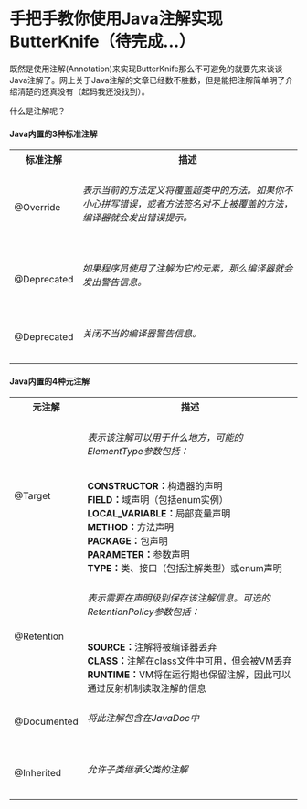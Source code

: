 # 手把手教你使用Java注解实现ButterKnife（待完成...）

既然是使用注解(Annotation)来实现ButterKnife那么不可避免的就要先来谈谈Java注解了。网上关于Java注解的文章已经数不胜数，但是能把注解简单明了介绍清楚的还真没有（起码我还没找到）。

什么是注解呢？

#### Java内置的3种标准注解

<table class="table table-striped">
	<tr>
		<th>标准注解</th>
		<th>描述</th>
	</tr>
	<tr>
		<td>@Override</td>
		<td><h6>表示当前的方法定义将覆盖超类中的方法。如果你不小心拼写错误，或者方法签名对不上被覆盖的方法，编译器就会发出错误提示。</h6></td>
	</tr>
	<tr>
		<td>@Deprecated</td>
		<td><h6>如果程序员使用了注解为它的元素，那么编译器就会发出警告信息。</h6></td>
	</tr>
	<tr>
		<td>@Deprecated</td>
		<td><h6>关闭不当的编译器警告信息。</h6></td>
	</tr>
</table>

#### Java内置的4种元注解

<table class="table table-striped">
	<tr>
		<th>元注解</th>
		<th>描述</th>
	</tr>
	<tr>
		<td>@Target</td>
		<td><h6>表示该注解可以用于什么地方，可能的ElementType参数包括：</h6>
		<strong>CONSTRUCTOR：</strong>构造器的声明 <br/>
		<strong>FIELD：</strong>域声明（包括enum实例）<br/>
		<strong>LOCAL_VARIABLE：</strong>局部变量声明 <br/>
		<strong>METHOD：</strong>方法声明 <br/>
		<strong>PACKAGE：</strong>包声明 <br/>
		<strong>PARAMETER：</strong>参数声明 <br/>
		<strong>TYPE：</strong>类、接口（包括注解类型）或enum声明
		</td>
	</tr>
	<tr>
		<td>@Retention</td>
		<td><h6>表示需要在声明级别保存该注解信息。可选的RetentionPolicy参数包括：</h6>
		<strong>SOURCE：</strong>注解将被编译器丢弃<br/>
		<strong>CLASS：</strong>注解在class文件中可用，但会被VM丢弃<br/>
		<strong>RUNTIME：</strong>VM将在运行期也保留注解，因此可以通过反射机制读取注解的信息<br/>
		</td>
	</tr>
	<tr>
		<td>@Documented</td>
		<td><h6>将此注解包含在JavaDoc中</h6></td>
	</tr>
	<tr>
		<td>@Inherited</td>
		<td><h6>允许子类继承父类的注解</h6></td>
	</tr>
</table>

